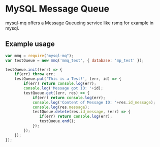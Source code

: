 # MySQL Message Queue

mysql-mq offers a Message Queueing service like rsmq for example in mysql.

## Example usage
```javascript
var mmq = require("mysql-mq");
var testQueue = new mmq('mmq_test', { database: 'mp_test' });

testQueue.init((err) => {
    if(err) throw err;
    testQueue.put('This is a Test!', (err, id) => {
        if(err) return console.log(err);
        console.log('Message got ID: '+id);
        testQueue.get((err, res) => {
            if(err) return console.log(err);
            console.log('Content of Message ID: '+res.id_message);
            console.log(res.message);
            testQueue.delete(res.id_message, (err) => {
               if(err) return console.log(err);
               testQueue.end();
            });
        });
    });
});
```